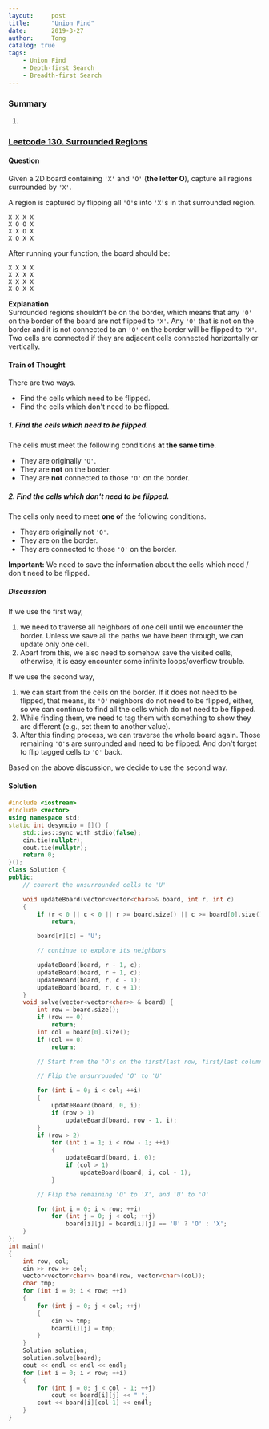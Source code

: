 ```yaml
---
layout:     post
title:      "Union Find"
date:       2019-3-27
author:     Tong
catalog: true
tags:
    - Union Find
    - Depth-first Search
    - Breadth-first Search
---
```


### Summary

1.

### [Leetcode 130. Surrounded Regions](https://leetcode.com/problems/surrounded-regions/)

#### Question

Given a 2D board containing `'X'` and `'O'` (__the letter O__), capture all regions surrounded by `'X'`.

A region is captured by flipping all `'O'`s into `'X'`s in that surrounded region.

```
X X X X
X O O X
X X O X
X O X X
```

After running your function, the board should be:

```
X X X X
X X X X
X X X X
X O X X
```

__Explanation__<br>
Surrounded regions shouldn’t be on the border, which means that any `'O'` on the border of the board are not flipped to `'X'`. Any `'O'` that is not on the border and it is not connected to an `'O'` on the border will be flipped to `'X'`. Two cells are connected if they are adjacent cells connected horizontally or vertically.

#### Train of Thought
There are two ways.
- Find the cells which need to be flipped.
- Find the cells which don't need to be flipped.

##### 1. Find the cells which need to be flipped.
The cells must meet the following conditions __at the same time__.
- They are originally `'O'`.
- They are __not__ on the border.
- They are __not__ connected to those `'O'` on the border.

##### 2. Find the cells which don't need to be flipped.
The cells only need to meet __one of__ the following conditions.
- They are originally not `'O'`.
- They are on the border.
- They are connected to those `'O'` on the border.

__Important:__ We need to save the information about the cells which need / don't need to be flipped.

##### Discussion
If we use the first way,
1. we need to traverse all neighbors of one cell until we encounter the border. Unless we save all the paths we have been through, we can update only one cell.
2. Apart from this, we also need to somehow save the visited cells, otherwise, it is easy encounter some infinite loops/overflow trouble.

If we use the second way,
1. we can start from the cells on the border. If it does not need to be flipped, that means, its `'O'` neighbors do not need to be flipped, either, so we can continue to find all the cells which do not need to be flipped.
2. While finding them, we need to tag them with something to show they are different (e.g., set them to another value).
3. After this finding process, we can traverse the whole board again. Those remaining `'O'`s are surrounded and need to be flipped. And don't forget to flip tagged cells to `'O'` back.

Based on the above discussion, we decide to use the second way.

#### Solution
```cpp
#include <iostream>
#include <vector>
using namespace std;
static int desyncio = []() {
	std::ios::sync_with_stdio(false);
	cin.tie(nullptr);
	cout.tie(nullptr);
	return 0;
}();
class Solution {
public:
	// convert the unsurrounded cells to 'U'

	void updateBoard(vector<vector<char>>& board, int r, int c)
	{
		if (r < 0 || c < 0 || r >= board.size() || c >= board[0].size() || board[r][c] != 'O')
			return;

		board[r][c] = 'U';

		// continue to explore its neighbors

		updateBoard(board, r - 1, c);
		updateBoard(board, r + 1, c);
		updateBoard(board, r, c - 1);
		updateBoard(board, r, c + 1);
	}
	void solve(vector<vector<char>> & board) {
		int row = board.size();
		if (row == 0)
			return;
		int col = board[0].size();
		if (col == 0)
			return;

		// Start from the 'O's on the first/last row, first/last column

		// Flip the unsurrounded 'O' to 'U'

		for (int i = 0; i < col; ++i)
		{
			updateBoard(board, 0, i);
			if (row > 1)
				updateBoard(board, row - 1, i);
		}
		if (row > 2)
			for (int i = 1; i < row - 1; ++i)
			{
				updateBoard(board, i, 0);
				if (col > 1)
					updateBoard(board, i, col - 1);
			}

		// Flip the remaining 'O' to 'X', and 'U' to 'O'

		for (int i = 0; i < row; ++i)
			for (int j = 0; j < col; ++j)
				board[i][j] = board[i][j] == 'U' ? 'O' : 'X';
	}
};
int main()
{
	int row, col;
	cin >> row >> col;
	vector<vector<char>> board(row, vector<char>(col));
	char tmp;
	for (int i = 0; i < row; ++i)
	{
		for (int j = 0; j < col; ++j)
		{
			cin >> tmp;
			board[i][j] = tmp;
		}
	}
	Solution solution;
	solution.solve(board);
	cout << endl << endl << endl;
	for (int i = 0; i < row; ++i)
	{
		for (int j = 0; j < col - 1; ++j)
			cout << board[i][j] << " ";
		cout << board[i][col-1] << endl;
	}
}
```
